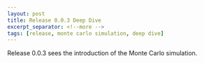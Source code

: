 ```yaml
---
layout: post
title: Release 0.0.3 Deep Dive
excerpt_separator: <!--more -->
tags: [release, monte carlo simulation, deep dive]
---
```

Release 0.0.3 sees the introduction of the Monte Carlo simulation.
